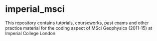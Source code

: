 # imperial_msci

This repository contains tutorials, courseworks, past exams and other practice material for the coding aspect of MSci Geophysics (2011-15) at Imperial College London
